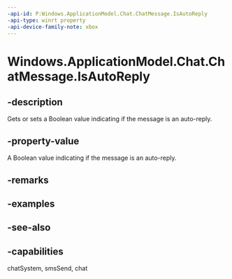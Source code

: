 ```yaml
---
-api-id: P:Windows.ApplicationModel.Chat.ChatMessage.IsAutoReply
-api-type: winrt property
-api-device-family-note: xbox
---
```


<!-- Property syntax
public bool IsAutoReply { get;  set; }
-->

# Windows.ApplicationModel.Chat.ChatMessage.IsAutoReply

## -description
Gets or sets a Boolean value indicating if the message is an auto-reply.

## -property-value
A Boolean value indicating if the message is an auto-reply.

## -remarks

## -examples

## -see-also

## -capabilities
chatSystem, smsSend, chat
